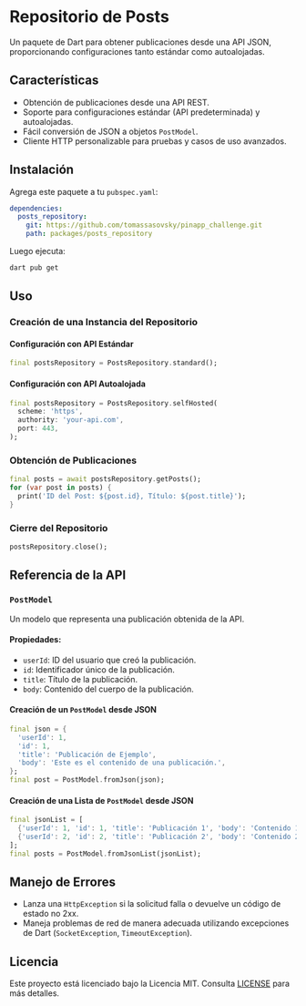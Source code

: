 # Repositorio de Posts

Un paquete de Dart para obtener publicaciones desde una API JSON, proporcionando configuraciones tanto estándar como autoalojadas.

## Características
- Obtención de publicaciones desde una API REST.
- Soporte para configuraciones estándar (API predeterminada) y autoalojadas.
- Fácil conversión de JSON a objetos `PostModel`.
- Cliente HTTP personalizable para pruebas y casos de uso avanzados.

## Instalación
Agrega este paquete a tu `pubspec.yaml`:

```yaml
dependencies:
  posts_repository:
    git: https://github.com/tomassasovsky/pinapp_challenge.git
    path: packages/posts_repository
```

Luego ejecuta:

```sh
dart pub get
```

## Uso

### Creación de una Instancia del Repositorio

#### Configuración con API Estándar
```dart
final postsRepository = PostsRepository.standard();
```

#### Configuración con API Autoalojada
```dart
final postsRepository = PostsRepository.selfHosted(
  scheme: 'https',
  authority: 'your-api.com',
  port: 443,
);
```

### Obtención de Publicaciones
```dart
final posts = await postsRepository.getPosts();
for (var post in posts) {
  print('ID del Post: ${post.id}, Título: ${post.title}');
}
```

### Cierre del Repositorio
```dart
postsRepository.close();
```

## Referencia de la API

### `PostModel`
Un modelo que representa una publicación obtenida de la API.

#### Propiedades:
- `userId`: ID del usuario que creó la publicación.
- `id`: Identificador único de la publicación.
- `title`: Título de la publicación.
- `body`: Contenido del cuerpo de la publicación.

#### Creación de un `PostModel` desde JSON
```dart
final json = {
  'userId': 1,
  'id': 1,
  'title': 'Publicación de Ejemplo',
  'body': 'Este es el contenido de una publicación.',
};
final post = PostModel.fromJson(json);
```

#### Creación de una Lista de `PostModel` desde JSON
```dart
final jsonList = [
  {'userId': 1, 'id': 1, 'title': 'Publicación 1', 'body': 'Contenido 1'},
  {'userId': 2, 'id': 2, 'title': 'Publicación 2', 'body': 'Contenido 2'},
];
final posts = PostModel.fromJsonList(jsonList);
```

## Manejo de Errores
- Lanza una `HttpException` si la solicitud falla o devuelve un código de estado no 2xx.
- Maneja problemas de red de manera adecuada utilizando excepciones de Dart (`SocketException`, `TimeoutException`).

## Licencia

Este proyecto está licenciado bajo la Licencia MIT. Consulta [LICENSE](LICENSE) para más detalles.

